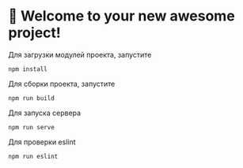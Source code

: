 # 🚀 Welcome to your new awesome project!

Для загрузки модулей проекта, запустите 

```
npm install
```

Для сборки проекта, запустите

```
npm run build
```

Для запуска сервера 

```
npm run serve
```

Для проверки eslint

```
npm run eslint
```
